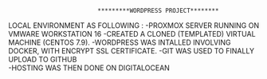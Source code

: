 

                             *********WORDPRESS PROJECT********
LOCAL ENVIRONMENT AS FOLLOWING :
-PROXMOX SERVER RUNNING ON VMWARE WORKSTATION 16 
-CREATED A CLONED (TEMPLATED) VIRTUAL MACHINE (CENTOS 7.9).
-WORDPRESS WAS INTALLED INVOLVING DOCKER, WITH ENCRYPT SSL CERTIFICATE.
-GIT WAS USED TO FINALLY UPLOAD TO GITHUB  
-HOSTING WAS THEN DONE ON DIGITALOCEAN
